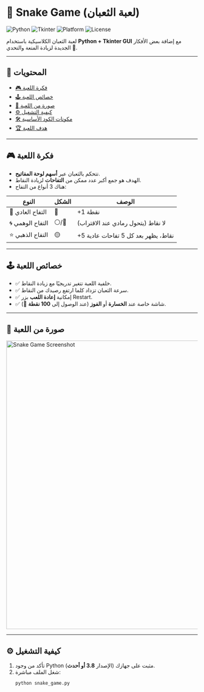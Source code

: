 # 🐍 Snake Game (لعبة الثعبان)

![Python](https://img.shields.io/badge/Python-3.8+-blue.svg)
![Tkinter](https://img.shields.io/badge/GUI-Tkinter-orange.svg)
![Platform](https://img.shields.io/badge/Platform-Windows%20%7C%20Linux%20%7C%20Mac-lightgrey.svg)
![License](https://img.shields.io/badge/License-MIT-green.svg)

لعبة الثعبان الكلاسيكية باستخدام **Python + Tkinter GUI** مع إضافة بعض الأفكار الجديدة لزيادة المتعة والتحدي 🚀.

---

## 📑 المحتويات
- [🎮 فكرة اللعبة](#-فكرة-اللعبة)
- [🕹️ خصائص اللعبة](#️-خصائص-اللعبة)
- [📸 صورة من اللعبة](#-صورة-من-اللعبة)
- [⚙️ كيفية التشغيل](#️-كيفية-التشغيل)
- [🛠️ مكونات الكود الأساسية](#️-مكونات-الكود-الأساسية)
- [🏆 هدف اللعبة](#-هدف-اللعبة)

---

## 🎮 فكرة اللعبة
- تتحكم بالثعبان عبر **أسهم لوحة المفاتيح**.  
- الهدف هو جمع أكبر عدد ممكن من **التفاحات** لزيادة النقاط.  
- هناك 3 أنواع من التفاح:  

| النوع | الشكل | الوصف |
|-------|-------|-------|
| 🍎 التفاح العادي | 🔴 | +1 نقطة |
| 🌀 التفاح الوهمي | ⚪/🔴 | لا نقاط (يتحول رمادي عند الاقتراب) |
| ⭐ التفاح الذهبي | 🟡 | +5 نقاط، يظهر بعد كل 5 تفاحات عادية |

---

## 🕹️ خصائص اللعبة
- ✅ خلفية اللعبة تتغير تدريجيًا مع زيادة النقاط.  
- ✅ سرعة الثعبان تزداد كلما ارتفع رصيدك من النقاط.  
- ✅ إمكانية **إعادة اللعب** بزر Restart.  
- ✅ شاشة خاصة عند **الخسارة** أو **الفوز** (عند الوصول إلى **100 نقطة** 🎉).  

---

## 📸 صورة من اللعبة
<img width="892" height="758" alt="Snake Game Screenshot" src="https://github.com/user-attachments/assets/ce014f33-846e-4e60-90e6-16f59fc89f08" />

---

## ⚙️ كيفية التشغيل
1. تأكد من وجود Python مثبت على جهازك (الإصدار **3.8 أو أحدث**).  
2. شغل الملف مباشرة:  
   ```bash
   python snake_game.py
